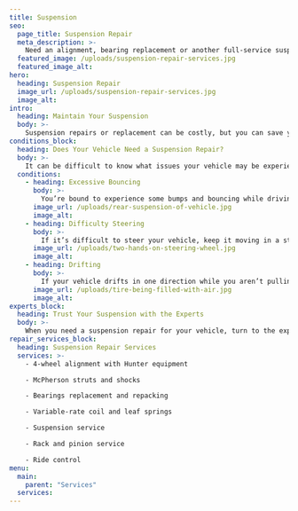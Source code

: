 ```yaml
---
title: Suspension
seo:
  page_title: Suspension Repair
  meta_description: >-
    Need an alignment, bearing replacement or another full-service suspension repair? Matthews Tire expert mechanics are here to help!
  featured_image: /uploads/suspension-repair-services.jpg
  featured_image_alt:
hero:
  heading: Suspension Repair
  image_url: /uploads/suspension-repair-services.jpg
  image_alt:
intro:
  heading: Maintain Your Suspension
  body: >-
    Suspension repairs or replacement can be costly, but you can save yourself the hassle and expense by properly maintaining your vehicle’s suspension. The expert mechanics at Matthews Tire can provide the regular alignments, tire rotations and full suspension inspections you need to keep your vehicle in top shape.
conditions_block:
  heading: Does Your Vehicle Need a Suspension Repair?
  body: >-
    It can be difficult to know what issues your vehicle may be experiencing. You can always count on Matthews Tire to provide comprehensive inspections and diagnoses when your car is acting up. For peace of mind, keep an eye out for these common signs of suspension problems:
  conditions:
    - heading: Excessive Bouncing
      body: >-
        You’re bound to experience some bumps and bouncing while driving, but if you notice your vehicle is shaking or bouncing more than usual, it could be a sign that your suspension’s shocks are damaged and in need of repair.
      image_url: /uploads/rear-suspension-of-vehicle.jpg
      image_alt:
    - heading: Difficulty Steering
      body: >-
        If it’s difficult to steer your vehicle, keep it moving in a straight line or make turns, there could be something wrong with your suspension system. Be sure to call a tow truck if steering has become excessively difficult, as it may be too dangerous to drive.
      image_url: /uploads/two-hands-on-steering-wheel.jpg
      image_alt:
    - heading: Drifting
      body: >-
        If your vehicle drifts in one direction while you aren’t pulling the steering wheel or when you’re turning, it’s a clear sign of suspension issues. This could be something as simple as a tire with less air pressure or misaligned tires, which can usually be fixed easily at any Matthews Tire location.
      image_url: /uploads/tire-being-filled-with-air.jpg
      image_alt:
experts_block:
  heading: Trust Your Suspension with the Experts
  body: >-
    When you need a suspension repair for your vehicle, turn to the experts at Matthews Tire. Our ASE master certified technicians have the expertise and dealer-quality tools necessary to run full suspension inspections and repairs to get your vehicle back into top shape.
repair_services_block:
  heading: Suspension Repair Services
  services: >-
    - 4-wheel alignment with Hunter equipment

    - McPherson struts and shocks

    - Bearings replacement and repacking

    - Variable-rate coil and leaf springs

    - Suspension service

    - Rack and pinion service

    - Ride control
menu:
  main:
    parent: "Services"
  services:
---
```

